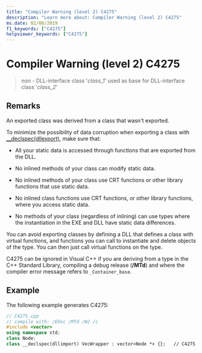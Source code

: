 ```yaml
---
title: "Compiler Warning (level 2) C4275"
description: "Learn more about: Compiler Warning (level 2) C4275"
ms.date: 02/08/2019
f1_keywords: ["C4275"]
helpviewer_keywords: ["C4275"]
---
```

# Compiler Warning (level 2) C4275

> non - DLL-interface class '*class_1*' used as base for DLL-interface class '*class_2*'

## Remarks

An exported class was derived from a class that wasn't exported.

To minimize the possibility of data corruption when exporting a class with [__declspec(dllexport)](../../cpp/dllexport-dllimport.md), make sure that:

- All your static data is accessed through functions that are exported from the DLL.

- No inlined methods of your class can modify static data.

- No inlined methods of your class use CRT functions or other library functions that use static data.

- No inlined class functions use CRT functions, or other library functions, where you access static data.

- No methods of your class (regardless of inlining) can use types where the instantiation in the EXE and DLL have static data differences.

You can avoid exporting classes by defining a DLL that defines a class with virtual functions, and functions you can call to instantiate and delete objects of the type.  You can then just call virtual functions on the type.

C4275 can be ignored in Visual C++ if you are deriving from a type in the C++ Standard Library, compiling a debug release (**/MTd**) and where the compiler error message refers to `_Container_base`.

## Example

The following example generates C4275:

```cpp
// C4275.cpp
// compile with: /EHsc /MTd /W2 /c
#include <vector>
using namespace std;
class Node;
class __declspec(dllimport) VecWrapper : vector<Node *> {};   // C4275
```
